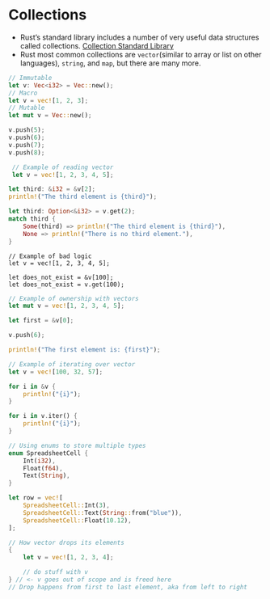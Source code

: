 # Collections

- Rust’s standard library includes a number of very useful data structures called collections. [Collection Standard Library](https://doc.rust-lang.org/std/collections/index.html)
- Rust most common collections are `vector`(similar to array or list on other languages), `string`, and `map`, but there are many more.
```rust
// Immutable
let v: Vec<i32> = Vec::new();
// Macro
let v = vec![1, 2, 3];
// Mutable
let mut v = Vec::new();

v.push(5);
v.push(6);
v.push(7);
v.push(8);
```
```rust
 // Example of reading vector
 let v = vec![1, 2, 3, 4, 5];

let third: &i32 = &v[2];
println!("The third element is {third}");

let third: Option<&i32> = v.get(2);
match third {
    Some(third) => println!("The third element is {third}"),
    None => println!("There is no third element."),
}
```
```rust,should_panic
// Example of bad logic
let v = vec![1, 2, 3, 4, 5];

let does_not_exist = &v[100];
let does_not_exist = v.get(100);

```
```rust
// Example of ownership with vectors
let mut v = vec![1, 2, 3, 4, 5];

let first = &v[0];

v.push(6);

println!("The first element is: {first}");
```
```rust
// Example of iterating over vector
let v = vec![100, 32, 57];

for i in &v {
    println!("{i}");
}

for i in v.iter() {
    println!("{i}");
}
```
```rust
// Using enums to store multiple types
enum SpreadsheetCell {
    Int(i32),
    Float(f64),
    Text(String),
}

let row = vec![
    SpreadsheetCell::Int(3),
    SpreadsheetCell::Text(String::from("blue")),
    SpreadsheetCell::Float(10.12),
];
```
```rust 
// How vector drops its elements
{
    let v = vec![1, 2, 3, 4];

    // do stuff with v
} // <- v goes out of scope and is freed here
// Drop happens from first to last element, aka from left to right
```

